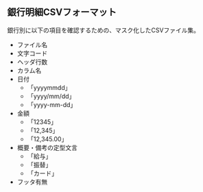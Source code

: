 銀行明細CSVフォーマット
---

銀行別に以下の項目を確認するための、マスク化したCSVファイル集。

* ファイル名
* 文字コード
* ヘッダ行数
* カラム名
* 日付
  * 「yyyymmdd」
  * 「yyyy/mm/dd」
  * 「yyyy-mm-dd」
* 金額
  * 「12345」
  * 「12,345」
  * 「12,345.00」
* 概要・備考の定型文言
  * 「給与」
  * 「振替」
  * 「カード」
* フッタ有無
